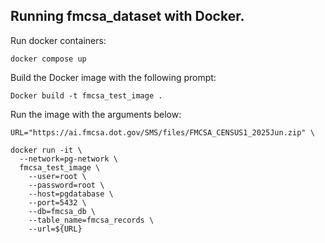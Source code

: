## Running fmcsa_dataset with Docker.

Run docker containers:

```
docker compose up
```

Build the Docker image with the following prompt:

```
Docker build -t fmcsa_test_image .
```

Run the image with the arguments below:

```
URL="https://ai.fmcsa.dot.gov/SMS/files/FMCSA_CENSUS1_2025Jun.zip" \

docker run -it \
  --network=pg-network \
  fmcsa_test_image \
    --user=root \
    --password=root \
    --host=pgdatabase \
    --port=5432 \
    --db=fmcsa_db \
    --table_name=fmcsa_records \
    --url=${URL}
```